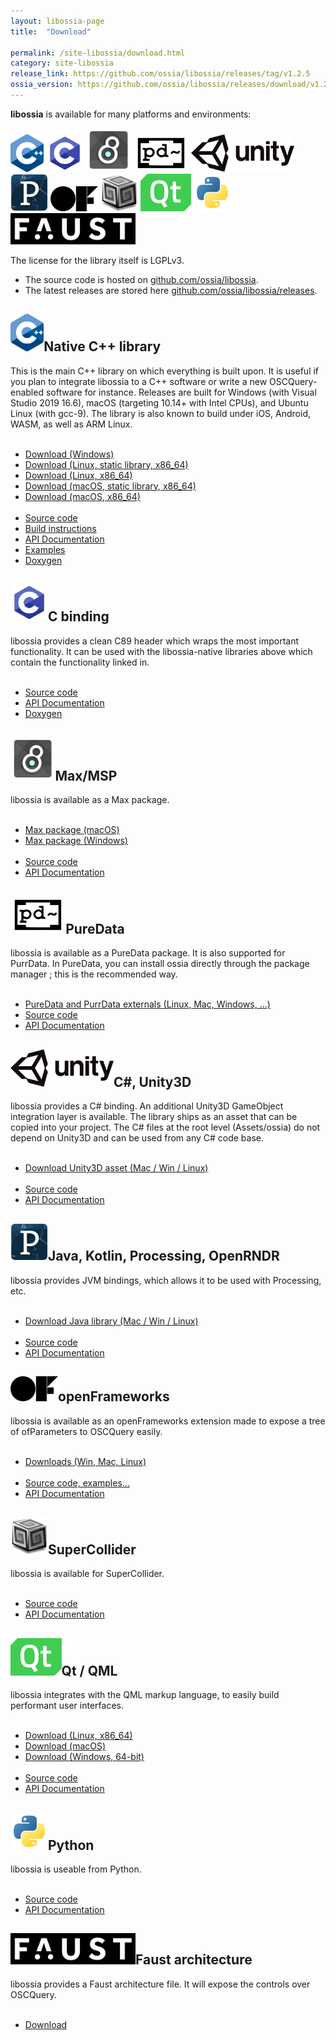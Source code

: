 ```yaml
---
layout: libossia-page
title:  "Download"

permalink: /site-libossia/download.html
category: site-libossia
release_link: https://github.com/ossia/libossia/releases/tag/v1.2.5
ossia_version: https://github.com/ossia/libossia/releases/download/v1.2.4
---
```


<b>libossia</b> is available for many platforms and environments:

<div class="logo-grid" style="margin-top: 1em; margin-bottom: 1em;">
    <a href="#cpp-binding"><img src="/assets/logo/cpp.png" height="60" width="auto"/></a>
    <a href="#c-binding" ><img src="/assets/logo/c.png" height="60" width="auto"/></a>
    <a href="#max-binding"><img src="/assets/logo/max.jpg" height="70" width="auto"/></a>
    <a href="#pd-binding" ><img src="/assets/logo/pd.png" height="60" width="auto"/></a>
    <a href="#unity-binding"><img src="/assets/logo/unity.png" height="60" width="auto"/></a>
    <a href="#processing-binding"><img src="/assets/logo/processing.jpg" height="60" width="auto"/></a>
    <a href="#of-binding"><img src="/assets/logo/of.png" height="40" width="auto"/></a>
    <a href="#supercollider-binding"><img src="/assets/logo/supercollider-logo.png" height="60" width="auto"/></a>
    <a href="#qt-binding"><img src="/assets/logo/qt-logo.png" height="60" width="auto"/></a>
    <a href="#python-binding"><img src="/assets/logo/python-logo.png" height="60" width="auto"/></a>
    <a href="#faust-binding"><img src="/assets/logo/faust.png" height="50" width="auto"/></a>
</div>

The license for the library itself is LGPLv3.

<ul>
<li>The source code is hosted on <a href="https://github.com/ossia/libossia">github.com/ossia/libossia</a>.</li>
<li>The latest releases are stored here <a href="https://github.com/ossia/libossia/releases">github.com/ossia/libossia/releases</a>.</li>
</ul>


<div>
  <h2 class="binding-title" id="cpp-binding"><img src="/assets/logo/cpp.png" height="60" width="auto"/>Native C++ library</h2>
  <div class="features-list">
    This is the main C++ library on which everything is built upon. It is useful if you plan to integrate libossia to a C++ software or write a new
    OSCQuery-enabled software for instance.
    Releases are built for Windows (with Visual Studio 2019 16.6), macOS (targeting 10.14+ with Intel CPUs), and Ubuntu Linux (with gcc-9).
    The library is also known to build under iOS, Android, WASM, as well as ARM Linux.
    </div><br/>
    <div class="features-list">
    <ul>
    <li><a href="{{page.ossia_version}}/libossia-native-win.zip">Download (Windows)</a></li>
    <li><a href="{{page.ossia_version}}/libossia-native-linux_x86_64-static.tar.gz">Download (Linux, static library, x86_64)</a></li>
    <li><a href="{{page.ossia_version}}/libossia-native-linux_x86_64.tar.gz">Download (Linux, x86_64)</a></li>
    <li><a href="{{page.ossia_version}}/libossia-native-macos-static.tar.gz">Download (macOS, static library, x86_64)</a></li>
    <li><a href="{{page.ossia_version}}/libossia-native-macos.tar.gz">Download (macOS, x86_64)</a></li><br/>
    <li><a href="https://github.com/ossia/libossia">Source code</a></li>
    <li><a href="https://github.com/ossia/libossia/wiki/Building">Build instructions</a></li>
    <li><a href="https://ossia.io/ossia-docs/?cpp--14#introduction">API Documentation</a></li>
    <li><a href="https://github.com/ossia/libossia/tree/master/examples">Examples</a></li>
    <li><a href="https://ossia.io/libossia/html/">Doxygen</a></li>
    </ul>
  </div>

  <h2 class="binding-title" id="c-binding"><img src="/assets/logo/c.png" height="60" width="auto"/>C binding</h2>
  <div class="features-list">
    libossia provides a clean C89 header which wraps the most important functionality.
    It can be used with the libossia-native libraries above which contain the functionality linked in.
  </div><br/>
  <div>
    <ul>
    <!--<li><a href="">Downloads</a></li>-->
    <li><a href="https://github.com/ossia/libossia/tree/master/src/ossia-c">Source code</a></li>
    <li><a href="https://ossia.io/ossia-docs/?c#introduction">API Documentation</a></li>
    <li><a href="https://ossia.io/libossia/html/group___c_a_p_i.html">Doxygen</a></li>
    <!--<li><a href="">Examples</a></li>-->
    <!--<li><a href="https://ossia.io/libossia/html">Doxygen</a></li>-->
    </ul>
  </div>

<!--
  <h2 class="binding-title">Unreal Engine integration</h2>
  <div class="features-list">
    libossia provides a C header which wraps the most important functionality.
  </div><br/>
  <div>
    <ul>
    <li><a href="">Downloads</a></li>
    <li><a href="">API Documentation</a></li>
    <li><a href="">Examples</a></li>
    <li><a href="">Doxygen</a></li>
    </ul>
  </div>
-->
  <h2 class="binding-title" id="max-binding"><img src="/assets/logo/max.jpg" height="70" width="auto"/>Max/MSP</h2>
  <div class="features-list">
    libossia is available as a Max package.
    </div><br/>
    <div>
    <ul>
    <li><a href="{{page.ossia_version}}/ossia-max-osx.zip">Max package (macOS)</a></li>
    <li><a href="{{page.ossia_version}}/ossia-max-win.zip">Max package (Windows)</a></li><br/>
    <li><a href="https://github.com/ossia/libossia/tree/master/src/ossia-max">Source code</a></li>
    <li><a href="https://ossia.io/ossia-docs/?plaintext--max#introduction">API Documentation</a></li>
    <!--<li><a href="">Examples</a></li>-->
    </ul>
  </div>

  <h2 class="binding-title" id="pd-binding"><img src="/assets/logo/pd.png" height="60" width="auto" />PureData</h2>
  <div class="features-list">
    libossia is available as a PureData package. It is also supported for PurrData.
    In PureData, you can install ossia directly through the package manager ; this is the recommended way.
    </div><br/>
    <div>
    <ul>
    <li><a href="{{page.release_link}}">PureData and PurrData externals (Linux, Mac, Windows, ...)</a></li>
    <li><a href="https://github.com/ossia/libossia/tree/master/src/ossia-pd">Source code</a></li>
    <li><a href="https://ossia.io/ossia-docs/?plaintext--pd#introduction">API Documentation</a></li>
    <!--<li><a href="">Examples</a></li>-->
    </ul>
  </div>

  <h2 class="binding-title" id="unity-binding"><img src="/assets/logo/unity.png" height="60" width="auto"/>C#, Unity3D</h2>
  <div class="features-list">
    libossia provides a C# binding. An additional Unity3D GameObject integration layer is available.
    The library ships as an asset that can be copied into your project.
    The C# files at the root level (Assets/ossia) do not depend on Unity3D and can be used from any C# code base.
    </div><br/>
    <div>
    <ul>
    <li><a href="{{page.ossia_version}}/ossia-unity3d.zip">Download Unity3D asset (Mac / Win / Linux)</a></li><br/>
    <li><a href="https://github.com/ossia/libossia/tree/master/src/ossia-unity3d">Source code</a></li>
    <li><a href="https://ossia.io/ossia-docs/?csharp#introduction">API Documentation</a></li>
    <!--<li><a href="">Examples</a></li>-->
    </ul>
  </div>

  <h2 class="binding-title" id="processing-binding"><img src="/assets/logo/processing.jpg" height="60" width="auto"/>Java, Kotlin, Processing, OpenRNDR</h2>
  <div class="features-list">
    libossia provides JVM bindings, which allows it to be used with Processing, etc.
    </div><br/>
    <div>
    <ul>
    <li><a href="{{page.ossia_version}}/ossia-java.zip">Download Java library (Mac / Win / Linux)</a></li><br/>
    <li><a href="https://github.com/ossia/libossia/tree/master/src/ossia-java">Source code</a></li>
    <li><a href="https://ossia.io/ossia-docs/?java#introduction">API Documentation</a></li>
    </ul>
  </div>

  <h2 class="binding-title" id="of-binding" ><img src="/assets/logo/of.png" height="40" width="auto"/>openFrameworks</h2>
  <div class="features-list">
    libossia is available as an openFrameworks extension made to expose a tree of ofParameters to OSCQuery easily.
    </div><br/>
    <div>
    <ul>
    <li><a href="https://github.com/bltzr/ofxOscQuery/releases">Downloads (Win, Mac, Linux)</a></li><br/>
    <li><a href="https://github.com/bltzr/ofxOscQuery">Source code, examples...</a></li>
    <li><a href="">API Documentation</a></li>
    <!--<li><a href="">Examples</a></li>-->
    </ul>
  </div>

  <h2 class="binding-title" id="supercollider-binding"><img src="/assets/logo/supercollider-logo.png" height="60" width="auto"/>SuperCollider</h2>
  <div class="features-list">
    libossia is available for SuperCollider.
    </div><br/>
    <div>
    <ul>
    <li><a href="https://github.com/ossia/ossia-sclang">Source code</a></li>
    <li><a href="https://ossia.io/ossia-docs/?javascript#creating-parameters">API Documentation</a></li>
    <!--<li><a href="">Examples</a></li>-->
    </ul>
  </div>

  <h2 class="binding-title" id="qt-binding"><img src="/assets/logo/qt-logo.png" height="60" width="auto"/>Qt / QML</h2>
  <div class="features-list">
    libossia integrates with the QML markup language, to easily build performant user interfaces.
    </div><br/>
    <div>
    <ul>
    <li><a href="{{page.ossia_version}}/ossia-qml-linux_x86_64.tar.gz">Download (Linux, x86_64)</a></li>
    <li><a href="{{page.ossia_version}}/ossia-qml-osx.zip">Download (macOS)</a></li>
    <li><a href="{{page.ossia_version}}/ossia-qml-win64.zip">Download (Windows, 64-bit)</a></li><br/>
    <li><a href="https://github.com/ossia/libossia/tree/master/src/ossia-qt">Source code</a></li>
    <li><a href="https://ossia.io/ossia-docs/?qml#introduction">API Documentation</a></li>
    <!--<li><a href="">Examples</a></li>-->
    </ul>
  </div>

  <h2 class="binding-title" id="python-binding"><img src="/assets/logo/python-logo.png" height="60" width="auto"/>Python</h2>
  <div class="features-list">
    libossia is useable from Python.
  </div><br/>
  <div>
    <ul>
    <li><a href="https://github.com/ossia/libossia/tree/master/src/ossia-python">Source code</a></li>
    <li><a href="https://ossia.io/ossia-docs/?python#introduction">API Documentation</a></li>
    <!--<li><a href="">Examples</a></li>-->
    </ul>
  </div>

  <h2 class="binding-title" id="faust-binding"><img src="/assets/logo/faust.png" height="50" width="auto"/>Faust architecture</h2>
  <div class="features-list">
    libossia provides a Faust architecture file. It will expose the controls over OSCQuery.
    </div><br/>
    <div>
    <ul>
    <li><a href="https://github.com/ossia/libossia/tree/master/src/ossia-faust">Download</a></li>
    <!--<li><a href="">API Documentation</a></li>-->
    <!--<li><a href="">Examples</a></li>-->
    </ul>
  </div>
</div>

